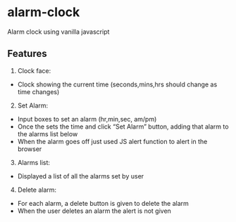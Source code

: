 # alarm-clock
Alarm clock using vanilla javascript

Features
------------------------
1. Clock face: 
- Clock showing the current time (seconds,mins,hrs should change as time changes)

2. Set Alarm: 
- Input boxes to set an alarm (hr,min,sec, am/pm)
- Once the sets the time and click “Set Alarm” button, adding that alarm to the alarms list below
- When the alarm goes off just used JS alert function to alert in the browser

3. Alarms list:
- Displayed a list of all the alarms set by user

4. Delete alarm:
- For each alarm, a delete button is given to delete the alarm
- When the user deletes an alarm the alert is not given
